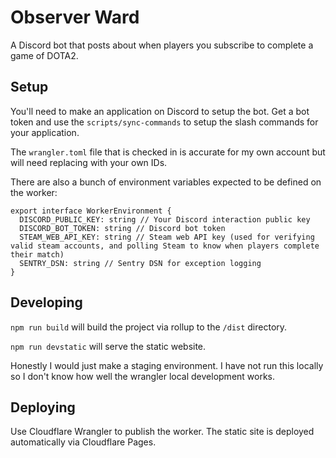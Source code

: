 # Observer Ward

A Discord bot that posts about when players you subscribe to complete a game of DOTA2.

## Setup

You'll need to make an application on Discord to setup the bot. Get a bot token and use the `scripts/sync-commands` to setup the slash commands for your application.

The `wrangler.toml` file that is checked in is accurate for my own account but will need replacing with your own IDs.

There are also a bunch of environment variables expected to be defined on the worker:

```
export interface WorkerEnvironment {
  DISCORD_PUBLIC_KEY: string // Your Discord interaction public key
  DISCORD_BOT_TOKEN: string // Discord bot token
  STEAM_WEB_API_KEY: string // Steam web API key (used for verifying valid steam accounts, and polling Steam to know when players complete their match)
  SENTRY_DSN: string // Sentry DSN for exception logging
}
```

## Developing

`npm run build` will build the project via rollup to the `/dist` directory.

`npm run devstatic` will serve the static website.

Honestly I would just make a staging environment. I have not run this locally so I don't know how well the wrangler local development works.

## Deploying

Use Cloudflare Wrangler to publish the worker. The static site is deployed automatically via Cloudflare Pages.
